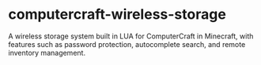 # computercraft-wireless-storage
 A wireless storage system built in LUA for ComputerCraft in Minecraft, with features such as password protection, autocomplete search, and remote inventory management.
